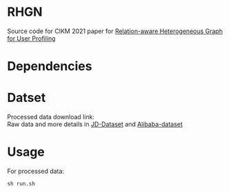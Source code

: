 # RHGN
Source code for CIKM 2021 paper for [Relation-aware Heterogeneous Graph for User Profiling](https://arxiv.org/abs/2110.07181)
# Dependencies


# Datset

Processed data download link: <br>
Raw data and more details in [JD-Dataset](https://github.com/guyulongcs/IJCAI2019_HGAT) and [Alibaba-dataset](https://tianchi.aliyun.com/dataset/dataDetail?dataId=56)

# Usage
For processed data:
```
sh run.sh     
```
